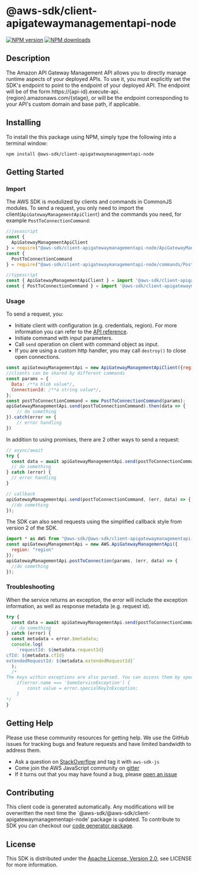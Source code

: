 # @aws-sdk/client-apigatewaymanagementapi-node

[![NPM version](https://img.shields.io/npm/v/@aws-sdk/client-apigatewaymanagementapi-node/preview.svg)](https://www.npmjs.com/package/@aws-sdk/client-apigatewaymanagementapi-node)
[![NPM downloads](https://img.shields.io/npm/dm/@aws-sdk/client-apigatewaymanagementapi-node.svg)](https://www.npmjs.com/package/@aws-sdk/client-apigatewaymanagementapi-node)

## Description

<p>The Amazon API Gateway Management API allows you to directly manage runtime aspects of your deployed APIs. To use it, you must explicitly set the SDK's endpoint to point to the endpoint of your deployed API. The endpoint will be of the form https://{api-id}.execute-api.{region}.amazonaws.com/{stage}, or will be the endpoint corresponding to your API's custom domain and base path, if applicable.</p>

## Installing

To install the this package using NPM, simply type the following into a terminal window:

```
npm install @aws-sdk/client-apigatewaymanagementapi-node
```

## Getting Started

### Import

The AWS SDK is modulized by clients and commands in CommonJS modules. To send a request, you only need to import the client(`ApiGatewayManagementApiClient`) and the commands you need, for example `PostToConnectionCommand`:

```javascript
//javascript
const {
  ApiGatewayManagementApiClient
} = require("@aws-sdk/client-apigatewaymanagementapi-node/ApiGatewayManagementApiClient");
const {
  PostToConnectionCommand
} = require("@aws-sdk/client-apigatewaymanagementapi-node/commands/PostToConnectionCommand");
```

```javascript
//typescript
const { ApiGatewayManagementApiClient } = import '@aws-sdk/client-apigatewaymanagementapi-node/ApiGatewayManagementApiClient';
const { PostToConnectionCommand } = import '@aws-sdk/client-apigatewaymanagementapi-node/commands/PostToConnectionCommand';
```

### Usage

To send a request, you:

- Initiate client with configuration (e.g. credentials, region). For more information you can refer to the [API reference][].
- Initiate command with input parameters.
- Call `send` operation on client with command object as input.
- If you are using a custom http handler, you may call `destroy()` to close open connections.

```javascript
const apiGatewayManagementApi = new ApiGatewayManagementApiClient({region: 'region'});
//clients can be shared by different commands
const params = {
  Data: /**a blob value*/,
  ConnectionId: /**a string value*/,
};
const postToConnectionCommand = new PostToConnectionCommand(params);
apiGatewayManagementApi.send(postToConnectionCommand).then(data => {
    // do something
}).catch(error => {
    // error handling
})
```

In addition to using promises, there are 2 other ways to send a request:

```javascript
// async/await
try {
  const data = await apiGatewayManagementApi.send(postToConnectionCommand);
  // do something
} catch (error) {
  // error handling
}
```

```javascript
// callback
apiGatewayManagementApi.send(postToConnectionCommand, (err, data) => {
  //do something
});
```

The SDK can also send requests using the simplified callback style from version 2 of the SDK.

```javascript
import * as AWS from "@aws-sdk/@aws-sdk/client-apigatewaymanagementapi-node/ApiGatewayManagementApi";
const apiGatewayManagementApi = new AWS.ApiGatewayManagementApi({
  region: "region"
});
apiGatewayManagementApi.postToConnection(params, (err, data) => {
  //do something
});
```

### Troubleshooting

When the service returns an exception, the error will include the exception information, as well as response metadata (e.g. request id).

```javascript
try {
  const data = await apiGatewayManagementApi.send(postToConnectionCommand);
  // do something
} catch (error) {
  const metadata = error.$metadata;
  console.log(
    `requestId: ${metadata.requestId}
cfId: ${metadata.cfId}
extendedRequestId: ${metadata.extendedRequestId}`
  );
  /*
The keys within exceptions are also parsed. You can access them by specifying exception names:
    if(error.name === 'SomeServiceException') {
        const value = error.specialKeyInException;
    }
*/
}
```

## Getting Help

Please use these community resources for getting help. We use the GitHub issues for tracking bugs and feature requests and have limited bandwidth to address them.

- Ask a question on [StackOverflow](https://stackoverflow.com/questions/tagged/aws-sdk-js) and tag it with `aws-sdk-js`
- Come join the AWS JavaScript community on [gitter](https://gitter.im/aws/aws-sdk-js-v3)
- If it turns out that you may have found a bug, please [open an issue](https://github.com/aws/aws-sdk-js-v3/issues)

## Contributing

This client code is generated automatically. Any modifications will be overwritten the next time the `@aws-sdk/@aws-sdk/client-apigatewaymanagementapi-node' package is updated. To contribute to SDK you can checkout our [code generator package][].

## License

This SDK is distributed under the
[Apache License, Version 2.0](http://www.apache.org/licenses/LICENSE-2.0),
see LICENSE for more information.

[code generator package]: https://github.com/aws/aws-sdk-js-v3/tree/master/packages/service-types-generator
[api reference]: https://docs.aws.amazon.com/AWSJavaScriptSDK/latest/
